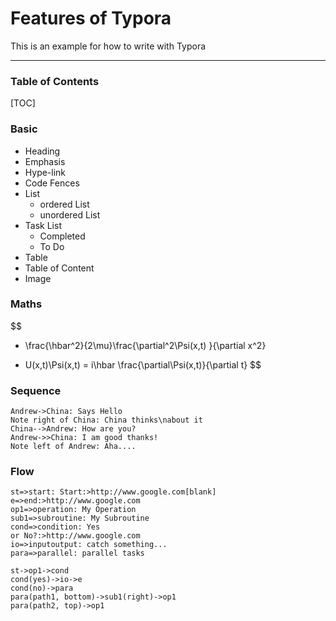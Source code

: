 # Features of Typora

This is an example for how to write with Typora

------

### Table of Contents

[TOC]

### Basic

- Heading
- Emphasis
- Hype-link
- Code Fences
- List
  - ordered List
  - unordered List
- Task List
  - Completed 
  - To Do
- Table
- Table of Content
- Image



### Maths

$$
- \frac{\hbar^2}{2\mu}\frac{\partial^2\Psi(x,t) }{\partial x^2} 
+ U(x,t)\Psi(x,t) = i\hbar \frac{\partial\Psi(x,t)}{\partial t}
$$



### Sequence

```sequence
Andrew->China: Says Hello 
Note right of China: China thinks\nabout it 
China-->Andrew: How are you? 
Andrew->>China: I am good thanks!
Note left of Andrew: Aha....
```

### Flow

```flow
st=>start: Start:>http://www.google.com[blank]
e=>end:>http://www.google.com
op1=>operation: My Operation
sub1=>subroutine: My Subroutine
cond=>condition: Yes
or No?:>http://www.google.com
io=>inputoutput: catch something...
para=>parallel: parallel tasks

st->op1->cond
cond(yes)->io->e
cond(no)->para
para(path1, bottom)->sub1(right)->op1
para(path2, top)->op1
```

